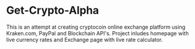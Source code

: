 # Get-Crypto-Alpha

This is an attempt at creating cryptocoin online exchange platform using Kraken.com, PayPal and Blockchain API's.
Project inludes homepage with live currency rates and Exchange page with live rate calculator.
